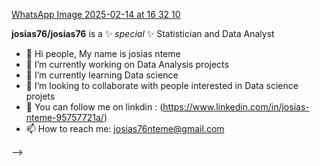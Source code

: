 

[WhatsApp Image 2025-02-14 at 16 32 10](https://github.com/user-attachments/assets/981d284d-9eb8-45ca-837e-f4a4c143c626)

**josias76/josias76** is a ✨ _special_ ✨ Statistician and Data Analyst



- 👋 Hi people, My name is josias nteme
- 🔭 I’m currently working on Data Analysis projects
- 🌱 I’m currently learning Data science
- 👯 I’m looking to collaborate with people interested in Data science projets
- 💬 You can follow me on linkdin : (https://www.linkedin.com/in/josias-nteme-95757721a/)
- 📫 How to reach me: josias76nteme@gmail.com

-->
